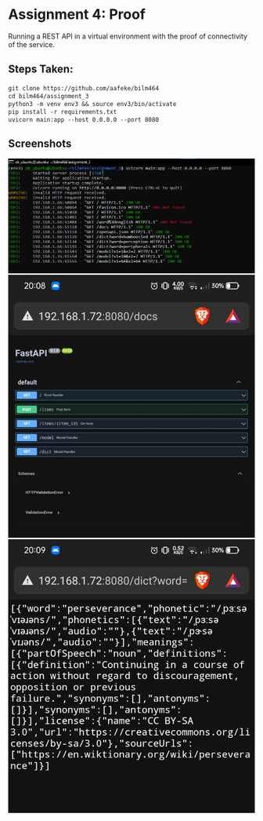 # Assignment 4: Proof
Running a REST API in a virtual environment with the proof of connectivity of the service.

## Steps Taken:
```
git clone https://github.com/aafeke/bilm464
cd bilm464/assignment_3
python3 -m venv env3 && source env3/bin/activate
pip install -r requirements.txt
uvicorn main:app --host 0.0.0.0 --port 8080
```
## Screenshots
![Server log from the host machine SSH bash](img/1.png)
![/docs directory from an Android device](img/2.jpg)
![GET /dict?word=param endpoint from an Android device](img/3.jpg)